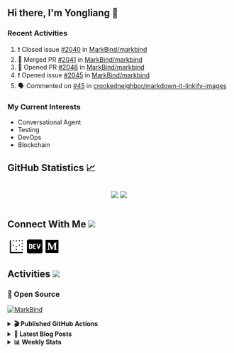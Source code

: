 ## Hi there, I'm Yongliang 👋

### Recent Activities

<!--START_SECTION:activity-->
1. ❗️ Closed issue [#2040](https://github.com/MarkBind/markbind/issues/2040) in [MarkBind/markbind](https://github.com/MarkBind/markbind)
2. 🎉 Merged PR [#2041](https://github.com/MarkBind/markbind/pull/2041) in [MarkBind/markbind](https://github.com/MarkBind/markbind)
3. 💪 Opened PR [#2046](https://github.com/MarkBind/markbind/pull/2046) in [MarkBind/markbind](https://github.com/MarkBind/markbind)
4. ❗️ Opened issue [#2045](https://github.com/MarkBind/markbind/issues/2045) in [MarkBind/markbind](https://github.com/MarkBind/markbind)
5. 🗣 Commented on [#45](https://github.com/crookedneighbor/markdown-it-linkify-images/issues/45) in [crookedneighbor/markdown-it-linkify-images](https://github.com/crookedneighbor/markdown-it-linkify-images)
<!--END_SECTION:activity-->

### My Current Interests

- Conversational Agent
- Testing
- DevOps
- Blockchain

## GitHub Statistics :chart_with_upwards_trend:
<div align="center">
<div style="display: flex; align-items: center; justify-content: center;">

[![](https://github-readme-stats-tlylt.vercel.app/api?username=tlylt&show_icons=true&theme=tokyonight&hide_border=true&locale=en)](https://github.com/tlylt)
[![](https://github-readme-streak-stats.herokuapp.com/?user=tlylt&theme=tokyonight&hide_border=true)](https://github.com/tlylt)
</div>
</div>

## Connect With Me <img src="https://media.giphy.com/media/2wh5K5yE3ulp3xgYcG/giphy-downsized.gif" width="30">

<a href="https://www.yongliangliu.com/" target="_blank"><img align="center" src="static/site-icon.png" alt="yongliangliu.com" height="40" width="40" /></a>
<a href="https://dev.to/tlylt" target="_blank"><img align="center" src="static/dev-badge.svg" alt="dev.to/tlylt" height="35" width="35" /></a>
<a href="https://tlylt.medium.com" target="_blank"><img align="center" src="static/medium.png" alt="tlylt.medium.com" height="35" width="35" /></a>

## Activities <img src="https://media.giphy.com/media/WUlplcMpOCEmTGBtBW/giphy.gif" width="30">

### 🔭 Open Source

[![MarkBind](https://github-readme-stats-tlylt.vercel.app/api/pin/?username=markbind&repo=markbind)](https://github.com/MarkBind/markbind)

<details>
<summary> <b>🎬 Published GitHub Actions </b> </summary>

[![install-graphviz](https://github-readme-stats-tlylt.vercel.app/api/pin/?username=tlylt&repo=install-graphviz)](https://github.com/tlylt/install-graphviz)

[![reposense-action](https://github-readme-stats-tlylt.vercel.app/api/pin/?username=tlylt&repo=reposense-action)](https://github.com/tlylt/reposense-action)

[![markbin-action](https://github-readme-stats-tlylt.vercel.app/api/pin/?username=markbind&repo=markbind-action)](https://github.com/MarkBind/markbind-action)

</details>

<details>
<summary> <b>📕 Latest Blog Posts</b> </summary>

<!-- BLOG-POST-LIST:START -->
- [Repository Pattern, Revisited](https://www.yongliangliu.com/blog/repository-pattern-revisited/)
- [Open Source Software &lpar;OSS&rpar; Developer Journey](https://www.yongliangliu.com/blog/oss-dev-logs/)
- [Crossing abstraction barrier between parent and child class](https://www.yongliangliu.com/blog/cross-abstraction-barrier-between-parent-child/)
- [Intermediate GitHub CI Workflow Walk Through](https://www.yongliangliu.com/blog/intermediate-github-ci-workflow-walk-through/)
- [RooFind](https://www.yongliangliu.com/blog/roofind/)
<!-- BLOG-POST-LIST:END -->

</details>

<details>
<summary> <b>📊 Weekly Stats</b> </summary>

<!--START_SECTION:waka-->
![Code Time](http://img.shields.io/badge/Code%20Time-606%20hrs%2029%20mins-blue)

**🐱 My GitHub Data** 

> 🏆 4,421 Contributions in the Year 2022
 > 
> 📦 322.1 kB Used in GitHub's Storage 
 > 
> 🚫 Not Opted to Hire
 > 
> 📜 135 Public Repositories 
 > 
> 🔑 24 Private Repositories  
 > 
**I'm an Early 🐤** 

```text
🌞 Morning    388 commits    ███████░░░░░░░░░░░░░░░░░░   30.15% 
🌆 Daytime    311 commits    ██████░░░░░░░░░░░░░░░░░░░   24.16% 
🌃 Evening    487 commits    █████████░░░░░░░░░░░░░░░░   37.84% 
🌙 Night      101 commits    ██░░░░░░░░░░░░░░░░░░░░░░░   7.85%

```
📅 **I'm Most Productive on Friday** 

```text
Monday       163 commits    ███░░░░░░░░░░░░░░░░░░░░░░   12.67% 
Tuesday      114 commits    ██░░░░░░░░░░░░░░░░░░░░░░░   8.86% 
Wednesday    195 commits    ███░░░░░░░░░░░░░░░░░░░░░░   15.15% 
Thursday     198 commits    ███░░░░░░░░░░░░░░░░░░░░░░   15.38% 
Friday       270 commits    █████░░░░░░░░░░░░░░░░░░░░   20.98% 
Saturday     188 commits    ███░░░░░░░░░░░░░░░░░░░░░░   14.61% 
Sunday       159 commits    ███░░░░░░░░░░░░░░░░░░░░░░   12.35%

```


📊 **This Week I Spent My Time On** 

```text
⌚︎ Time Zone: Asia/Singapore

💬 Programming Languages: 
JavaScript               10 hrs 2 mins       ███████████████░░░░░░░░░░   62.16% 
Markdown                 3 hrs 10 mins       █████░░░░░░░░░░░░░░░░░░░░   19.69% 
JSON                     1 hr                █░░░░░░░░░░░░░░░░░░░░░░░░   6.28% 
YAML                     42 mins             █░░░░░░░░░░░░░░░░░░░░░░░░   4.36% 
Text                     15 mins             ░░░░░░░░░░░░░░░░░░░░░░░░░   1.61%

```


 Last Updated on 06/12/2022 00:35:28 UTC
<!--END_SECTION:waka-->

</details>
